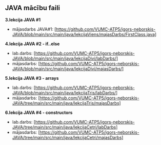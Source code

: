 ## JAVA mācību faili

**3.lekcija JAVA #1**
- mājasdarbs JAVA#1: [https://github.com/VUMC-ATP5/igors-neborskis-JAVA/blob/main/src/main/java/lekcijaViens/majasDarbs/FirstClass.java]

**4.lekcija JAVA #2 - if..else**
- lab.darbs: [https://github.com/VUMC-ATP5/igors-neborskis-JAVA/blob/main/src/main/java/lekcijaDivi/labDarbs/]
- mājasdarbs: [https://github.com/VUMC-ATP5/igors-neborskis-JAVA/blob/main/src/main/java/lekcijaDivi/majasDarbs/]

**5.lekcija JAVA #3 - arrays**
- lab.darbs: [https://github.com/VUMC-ATP5/igors-neborskis-JAVA/blob/main/src/main/java/lekcijaTris/labDarbs/]
- mājasdarbs: [https://github.com/VUMC-ATP5/igors-neborskis-JAVA/tree/main/src/main/java/lekcijaTris/majasDarbs]

**6.lekcija JAVA #4 - constructors**
- lab.darbs: [https://github.com/VUMC-ATP5/igors-neborskis-JAVA/tree/main/src/main/java/lekcijaCetri/labDarbs]
- mājasdarbs: [https://github.com/VUMC-ATP5/igors-neborskis-JAVA/tree/main/src/main/java/lekcijaCetri/majasDarbs]
